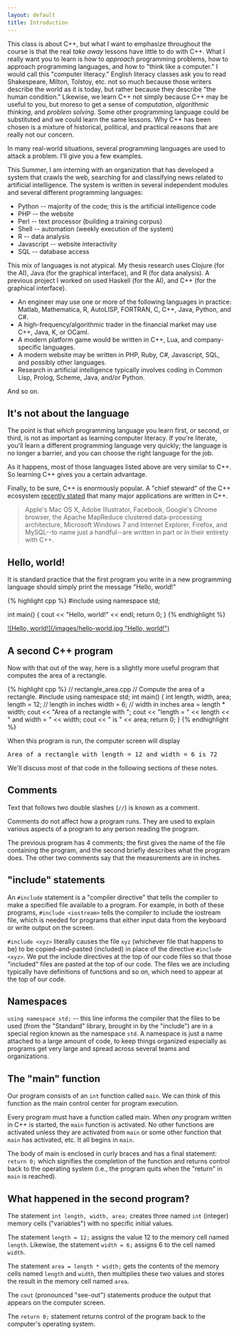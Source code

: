 ```yaml
---
layout: default
title: Introduction
---
```


This class is about C++, but what I want to emphasize throughout the course is
that the real *take away* lessons have little to do with C++. What I really
want you to learn is how to *approach* programming problems, how to approach
programming languages, and how to "think like a computer." I would call this
"computer literacy." English literacy classes ask you to read Shakespeare,
Milton, Tolstoy, etc. not so much because those writers describe the world as
it is today, but rather because they describe "the human condition." Likewise,
we learn C++ not simply because C++ may be useful to you, but moreso to get a
sense of *computation*, *algorithmic thinking*, and *problem solving*. Some
other programming language could be substituted and we could learn the same
lessons. Why C++ has been chosen is a mixture of historical, political, and
practical reasons that are really not our concern.

In many real-world situations, several programming languages are used to attack
a problem. I'll give you a few examples.

This Summer, I am interning with an organization that has developed a system
that crawls the web, searching for and classifying news related to artificial
intelligence. The system is written in several independent modules and
several different programming languages:

* Python -- majority of the code; this is the artificial intelligence code
* PHP -- the website
* Perl -- text processor (building a training corpus)
* Shell -- automation (weekly execution of the system)
* R -- data analysis
* Javascript -- website interactivity
* SQL -- database access

This mix of languages is not atypical. My thesis research uses Clojure (for the
AI), Java (for the graphical interface), and R (for data analysis). A previous
project I worked on used Haskell (for the AI), and C++ (for the graphical
interface).

* An engineer may use one or more of the following languages in practice: Matlab,
Mathematica, R, AutoLISP, FORTRAN, C, C++, Java, Python, and C#.
* A high-frequency/algorithmic trader in the financial market may use C++, Java,
K, or OCaml.
* A modern platform game would be written in C++, Lua, and company-specific
languages.
* A modern website may be written in PHP, Ruby, C#, Javascript, SQL, and possibly
other languages.
* Research in artificial intelligence typically involves coding in Common Lisp,
Prolog, Scheme, Java, and/or Python.

And so on.

## It's not about the language

The point is that *which* programming language you learn first, or second, or
third, is not as important as learning computer literacy. If you're literate,
you'll learn a different programming language very quickly; the language is no
longer a barrier, and you can choose the right language for the job.

As it happens, most of those languages listed above are very similar to C++. So
learning C++ gives you a certain advantage.

Finally, to be sure, C++ is enormously popular. A "chief steward" of the C++
ecosystem [recently
stated](http://www.theregister.co.uk/2011/06/11/herb_sutter_next_c_plus_plus/)
that many major applications are written in C++.

> Apple's Mac OS X, Adobe Illustrator, Facebook, Google's Chrome browser, the
> Apache MapReduce clustered data-processing architecture, Microsoft Windows 7
> and Internet Explorer, Firefox, and MySQL--to name just a handful--are
> written in part or in their entirety with C++.

## Hello, world!

It is standard practice that the first program you write in a new programming
language should simply print the message "Hello, world!"

{% highlight cpp %}
#include <iostream>
using namespace std;

int main()
{
    cout << "Hello, world!" << endl;
    return 0;
}
{% endhighlight %}

<a href="http://www.kyon.pl/img/15506,next.html">
![Hello, world!](/images/hello-world.jpg "Hello, world!")
</a>

## A second C++ program

Now with that out of the way, here is a slightly more useful program that
computes the area of a rectangle.

{% highlight cpp %}
// rectangle_area.cpp
// Compute the area of a rectangle.
#include <iostream>
using namespace std;
int main() {
    int length, width, area;
    length = 12; // length in inches
    width = 6; // width in inches
    area = length * width;
    cout << "Area of a rectangle with ";
    cout << "length = " << length << " and width = " << width;
    cout << " is " << area;
    return 0;
}
{% endhighlight %}

When this program is run, the computer screen will display

<pre>
Area of a rectangle with length = 12 and width = 6 is 72
</pre>

We'll discuss most of that code in the following sections of these notes.

## Comments

Text that follows two double slashes (`//`) is known as a comment.

Comments do not affect how a program runs. They are used to explain various
aspects of a program to any person reading the program.

The previous program has 4 comments; the first gives the name of the file
containing the program, and the second briefly describes what the program does.
The other two comments say that the measurements are in inches.

## "include" statements

An `#include` statement is a "compiler directive" that tells the compiler to
make a specified file available to a program. For example, in both of these
programs, `#include <iostream>` tells the compiler to include the iostream
file, which is needed for programs that either input data from the keyboard or
write output on the screen.

`#include <xyz>` literally causes the file `xyz` (whichever file that
happens to be) to be copied-and-pasted (included) in place of the directive
`#include <xyz>`. We put the include directives at the top of our code
files so that those "included" files are pasted at the top of our code. The
files we are including typically have definitions of functions and so on, which
need to appear at the top of our code.

## Namespaces

`using namespace std;` -- this line informs the compiler that the files to be
used (from the "Standard" library, brought in by the "include") are in a
special region known as the namespace `std`. A namespace is just a name
attached to a large amount of code, to keep things organized especially as
programs get very large and spread across several teams and organizations.

## The "main" function

Our program consists of an `int` function called `main`. We can think of this
function as the main control center for program execution.

Every program must have a function called main. When *any* program written in
C++ is started, the `main` function is activated. No other functions are
activated unless they are activated from `main` or some other function that
`main` has activated, etc. It all begins in `main`.

The body of main is enclosed in curly braces and has a final statement: `return
0;` which signifies the completion of the function and returns control back to
the operating system (i.e., the program quits when the "return" in `main` is
reached).

## What happened in the second program?

The statement `int length, width, area;` creates three named `int` (integer)
memory cells ("variables") with no specific initial values.

The statement `length = 12;` assigns the value 12 to the memory cell named
`length`.  Likewise, the statement `width = 6;` assigns 6 to the cell named
`width`.

The statement `area = length * width;` gets the contents of the memory cells
named `length` and `width`, then multiplies these two values and stores the
result in the memory cell named `area`.

The `cout` (pronounced "see-out") statements produce the output that appears on
the computer screen.

The `return 0;` statement returns control of the program back to the computer's
operating system.

